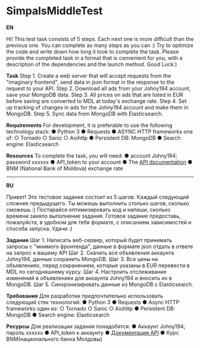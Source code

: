 # SimpalsMiddleTest

**EN**

Hi! This test task consists of 5 steps. Each next one is more difficult
than the previous one. You can complete as many steps as you can :)
Try to optimize the code and write down how long it took to complete
the task. Please provide the completed task in a format that is convenient for you, with
a description of the dependencies and the launch method. Good Luck:)

**Task**
Step 1. Create a web server that will accept requests from the "imaginary frontend", send data in json format
in the response to the request to your API.
Step 2. Download all ads from your Johny194 account, save your MongoDB data.
Step 3. All prices on ads that are listed in EUR before saving
are converted to MDL at today's exchange rate.
Step 4. Set up tracking of changes in ads for the Johny194 account and
make them in MongoDB.
Step 5. Sync data from MongoDB with Elasticsearch.

**Requirements**
For development, it is preferable to use the following technology stack:
● Python 3
● Requests
● ASYNC HTTP frameworks one of:
  ○ Tornado
  ○ Sanic
  ○ Aiohttp
● Persistent DB: ​MongoDB
● Search engine: ​Elasticsearch

**Resources**
To complete the task, you will need:
● account Johny194; password xxxxxx
● API_token to your account
● The [API documentation](https://999.md/api/documentation)
● BNM (National Bank of Moldova) exchange rate

---
**RU**

Привет! Это тестовое задание состоит из 5 шагов. Каждый следующий сложнее
предыдущего. Ты можешь выполнить столько шагов, сколько сможешь :)
Постарайся оптимизировать код и напиши, сколько времени заняло выполнение
задания. Готовое задание предоставь, пожалуйста, в удобном для тебя формате, с
описанием зависимостей и способа запуска. Удачи :)

**Задание**
Шаг 1. Написать веб-сервер, который будет принимать запросы с "мнимого фронтенда", данные в формате json отдать
в ответе на запрос к вашему API
Шаг 2. Скачать все объявления аккаунта ​Johny194​, данные сохранить MongoDB.
Шаг 3. Все цены на объявлениях, перед сохранением, которые указаны в EUR
перевести в MDL по сегодняшнему курсу.
Шаг 4. Настроить отслеживание изменений в объявлениях для аккаунта ​Johny194​ и
вносить их в MongoDB.
Шаг 5. Синхронизировать данные из MongoDB с Elasticsearch.

**Требования**
Для разработки предпочтительно использовать следующий стек технологий:
● Python 3
● Requests
● Async HTTP frameworks один из:
  ○ Tornado
  ○ Sanic
  ○ Aiohttp
● Persistent DB: ​MongoDB
● Search engine: ​Elasticsearch

**Ресурсы**
Для реализации задания понадобятся:
  ● Аккаунт ​Johny194​; пароль ​xxxxxx
  ● API_token к аккаунту
  ● [Документация API](https://999.md/api/documentation)
  ● Курс​ ​BNM(национального банка Молдовы)
